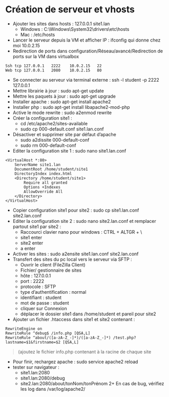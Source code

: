 # Création de serveur et vhosts

+ Ajouter les sites dans hosts : 127.0.0.1 site1.lan
    + Windows : C:\Windows\System32\drivers\etc\hosts
	+ Mac : /etc/hosts
+ Lancer le serveur depuis la VM et afficher IP : ifconfig qui donne chez moi 10.0.2.15
+  Redirection de ports dans configuration/Réseau/avancé/Redirection de ports sur la VM dans virtualbox
```
Ssh	tcp	127.0.0.1	2222	10.0.2.15	22
Web	tcp	127.0.0.1	2080	10.0.2.15	80
```
+ Se connecter au serveur via terminal externe : ssh -l student -p 2222 127.0.0.1
+ Mettre librairie à jour : sudo apt-get update
+ Mettre les paquets à jour : sudo apt-get upgrade
+ Installer apache : sudo apt-get install apache2
+ Installer php : sudo apt-get install libapache2-mod-php
+ Active le mode rewrite : sudo a2enmod rewrite
+ Créer la configuration site1 :
    + cd /etc/apache2/sites-available
    + sudo cp 000-default.conf site1.lan.conf
+ Désactiver et supprimer site par défaut d’apache
    + sudo a2dissite 000-default-conf
    + sudo rm 000-default-conf
+ Editer la configuration site 1 : sudo nano site1.lan.conf
```
<VirtualHost *:80>
    ServerName site1.lan
    DocumentRoot /home/student/site1
    DirectoryIndex index.html
    <Directory /home/student/site1>
        Require all granted
        Options +Indexes
        AllowOverride All
    </Directory>
</VirtualHost>
```
+ Copier configuration site1 pour site2 : sudo cp site1.lan.conf site2.lan.conf
+ Editer la configuration site 2 : sudo nano site2.lan.conf et remplacer partout site1 par site2 :
    + Raccourci clavier nano pour windows : CTRL + ALTGR + \
    + site1 enter
    + site2 enter
    + a enter
+ Activer les sites : sudo a2ensite site1.lan.conf site2.lan.conf
+ Transfert des sites du pc local vers le serveur via SFTP :
    + Ouvrir le client (FileZilla Client)
    + Fichier/ gestionnaire de sites
    + hôte : 127.0.0.1
    + port : 2222
    + protocole : SFTP
    + type d’authentification : normal
    + identifiant : student
    + mot de passe : student
    + cliquer sur Connexion
    + déplacer le dossier site1 dans /home/student et pareil pour site2
+ Ajouter un fichier .htaccess dans site1 et site2 contenant :
```
RewriteEngine on
RewriteRule ^debug$ /info.php [QSA,L]
RewriteRule ^about/([a-zA-Z_-]*)/([a-zA-Z_-]*) /test.php?lastname=$1&firstname=$2 [QSA,L]
```
> (ajoutez le fichier info.php contenant <?php  phpinfo();  ?>  à la racine de chaque site

+ Pour finir, rechargez apache : sudo service apache2 reload
+ tester sur navigateur :
    + site1.lan:2080
    + site1.lan:2080/debug
    + site2.lan:2080/about/tonNom/tonPrénom
2+ En cas de bug, vérifiez les log dans /var/log/apache2/
